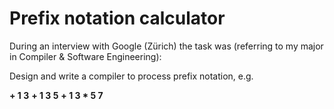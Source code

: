 # Prefix notation calculator

During an interview with Google (Zürich) the task was (referring to my major in Compiler & Software Engineering):

Design and write a compiler to process prefix notation, e.g.

**+ 1 3**
**+ 1 3 5**
**+ 1 3 * 5 7**

